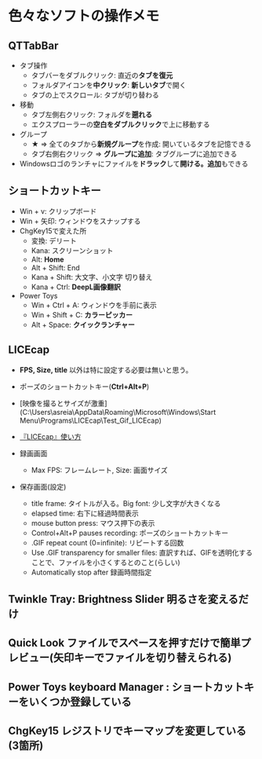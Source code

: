 # 色々なソフトの操作メモ

## QTTabBar

- タブ操作
  - タブバーをダブルクリック: 直近の**タブを復元**
  - フォルダアイコンを**中クリック**: **新しいタブ**で開く
  - タブの上でスクロール: タブが切り替わる
- 移動  
  - タブ左側右クリック: フォルダを**遡れる**
  - エクスプローラーの**空白をダブルクリック**で上に移動する
- グループ  
  - ★ => 全てのタブから**新規グループ**を作成: 開いているタブを記憶できる
  - タブ右側右クリック => **グループに追加**: タブグループに追加できる
- Windowsロゴのランチャにファイルを**ドラック**して**開ける。追加**もできる

## ショートカットキー

- Win + v: クリップボード
- Win + 矢印: ウィンドウをスナップする
- ChgKey15で変えた所
  - 変換: デリート
  - Kana: スクリーンショット
  - Alt: **Home**
  - Alt + Shift: End
  - Kana + Shift: 大文字、小文字 切り替え
  - Kana + Ctrl: **DeepL画像翻訳**
- Power Toys
  - Win + Ctrl + A: ウィンドウを手前に表示
  - Win + Shift + C: **カラーピッカー**
  - Alt + Space: **クイックランチャー**

## LICEcap

- **FPS, Size, title** 以外は特に設定する必要は無いと思う。
- ポーズのショートカットキー(**Ctrl+Alt+P**)
- [映像を撮るとサイズが激重](C:\Users\asreia\AppData\Roaming\Microsoft\Windows\Start Menu\Programs\LICEcap\Test_Gif_LICEcap)
- [『LICEcap』使い方](https://report.hot-cafe.net/licecap-how-to-4361)

- 録画画面
  - Max FPS: フレームレート, Size: 画面サイズ
- 保存画面(設定)
  - title frame: タイトルが入る。Big font: 少し文字が大きくなる
  - elapsed time: 右下に経過時間表示
  - mouse button press: マウス押下の表示
  - Control+Alt+P pauses recording: ポーズのショートカットキー
  - .GIF repeat count (0=infinite): リピートする回数
  - Use .GIF transparency for smaller files: 直訳すれば、GIFを透明化することで、ファイルを小さくするとのこと(らしい)
  - Automatically stop after 録画時間指定
  
## Twinkle Tray: Brightness Slider 明るさを変えるだけ

## Quick Look ファイルでスペースを押すだけで簡単プレビュー(矢印キーでファイルを切り替えられる)

## Power Toys keyboard Manager : **ショートカットキー**をいくつか**登録**している

## ChgKey15 **レジストリでキーマップを変更**している(3箇所)
